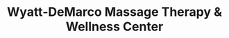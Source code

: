 ---
title: "Wyatt-DeMarco Massage Therapy & Wellness Center"
url: /avon-lake/wyatt-demarco-massage-therapy-and-wellness-center/
shop: massage
---